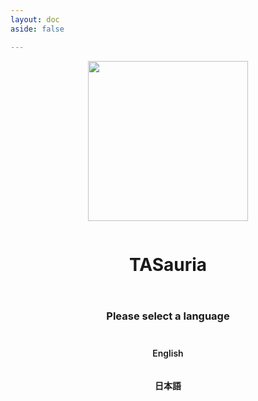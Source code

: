 ```yaml
---
layout: doc
aside: false

---
```


<style>
.root-language-button {
    border-color: var(--vp-button-brand-border);
    border-radius: 20px;

    background-color: var(--vp-button-brand-bg);
    padding: 0 20px;

    color: var(--vp-button-brand-text) !important;
    line-height: 38px;
    font-size: 14px;
    font-weight: 600;
    text-align: center !important;

    text-decoration: inherit !important;
    transition: color 0.25s, border-color 0.25s, background-color 0.25s !important;
}

.root-language-button:hover {
    border-color: var(--vp-button-brand-hover-border);
    background-color: var(--vp-button-brand-hover-bg);
    color: var(--vp-button-brand-hover-text) !important;
}

.root-language-button:active {
    border-color: var(--vp-button-brand-active-border);
    background-color: var(--vp-button-brand-active-bg);
    color: var(--vp-button-brand-active-text) !important;
}
</style>

<div style="display: flex; flex-direction: column; align-items: center; gap: 1em;">
    <img src="/favicon.svg" width="256em" />
    <h1>TASauria</h1>
    <h3>Please select a language</h3>
    <a class="root-language-button" href="./en/">English</a>
    <a class="root-language-button" href="./ja/">日本語</a>
</div>

